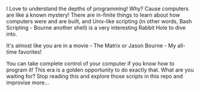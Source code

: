 I Love to understand the depths of programming! Why? Cause computers are like a known mystery! There are in-finite things to learn about how computers were and are built, and Unix-like scripting (in other words, Bash Scripting - Bourne another shell) is a very interesting Rabbit Hole to dive into. 

It's almost like you are in a movie - The Matrix or Jason Bourne - My all-time favorites!

You can take complete control of your computer if you know how to program it! This era is a golden opportunity to do exactly that. What are you waiting for? Stop reading this and explore those scripts in this repo and improvise more...
